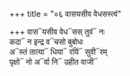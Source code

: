+++
title = "०६ वासयसीव वेधसस्त्वं"

+++
वास᳓यसीव वेध᳓सस् तुवं᳓ नः  
कदा᳓ न इन्द्र व᳓चसो बुबोधः  
अ᳓स्तं तात्या᳓ धिया᳓ रयिं᳓ सुवी᳓रम्  
पृक्षो᳓ नो अ᳓र्वा नि᳓ उहीत वाजी᳓